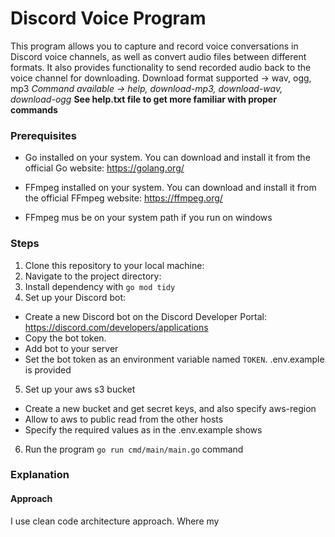 # Discord Voice Program

This program allows you to capture and record voice conversations in Discord voice channels, as well as convert audio files between different formats. It also provides functionality to send recorded audio back to the voice channel for downloading.
Download format supported -> wav, ogg, mp3
*Command available -> help, download-mp3, download-wav, download-ogg*
__See help.txt file to get more familiar with proper commands__

### Prerequisites

- Go installed on your system. You can download and install it from the official Go website: https://golang.org/

- FFmpeg installed on your system. You can download and install it from the official FFmpeg website: https://ffmpeg.org/
- FFmpeg mus be on your system path if you run on windows

### Steps

1. Clone this repository to your local machine:
2. Navigate to the project directory:
3. Install dependency with ```go mod tidy```
4. Set up your Discord bot:

- Create a new Discord bot on the Discord Developer Portal: https://discord.com/developers/applications
- Copy the bot token.
- Add bot to your server
- Set the bot token as an environment variable named `TOKEN`. .env.example is provided
5. Set up your aws s3 bucket
  - Create a new bucket and get secret keys, and also specify aws-region
  - Allow to aws to public read from the other hosts
  - Specify the required values as in the .env.example shows
6. Run the program ```go run cmd/main/main.go``` command

### Explanation

#### Approach 
I use clean code architecture approach. Where my


